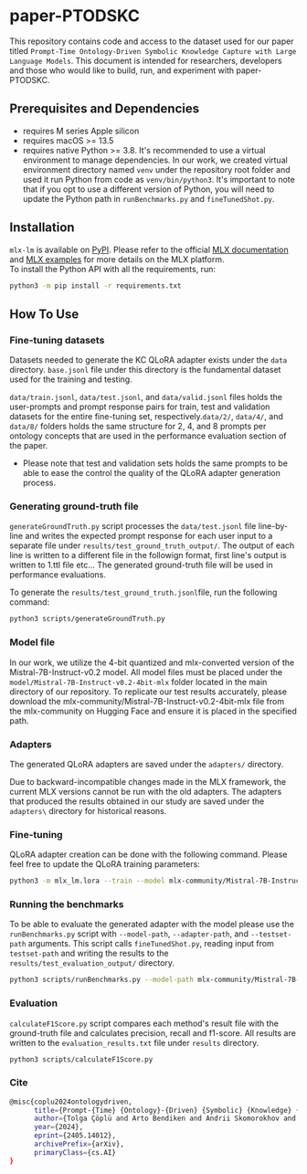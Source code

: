 # paper-PTODSKC
This repository contains code and access to the dataset used for our paper titled `Prompt-Time Ontology-Driven Symbolic Knowledge Capture with Large Language Models`. This document is intended for researchers, developers and those who would like to build, run, and experiment with paper-PTODSKC.

## Prerequisites and Dependencies

* requires M series Apple silicon 
* requires macOS >= 13.5
* requires native Python >= 3.8. It's recommended to use a virtual environment to manage dependencies.
In our work, we created virtual environment directory named `venv` under the repository root folder and used it run Python from code as `venv/bin/python3`.  It's important to note that if you opt to use a different version of Python, you will need to update the Python path in `runBenchmarks.py` and `fineTunedShot.py`.

## Installation

`mlx-lm` is available on [PyPI]. Please refer to the official [MLX documentation] and  [MLX examples] for more details on the MLX platform.  
To install the Python API with all the requirements, run:

```bash
python3 -m pip install -r requirements.txt
```

## How To Use

### Fine-tuning datasets
Datasets needed to generate the KC QLoRA adapter exists under the `data` directory. `base.jsonl` file under this directory is the fundamental dataset used for the training and testing. 

`data/train.jsonl`, `data/test.jsonl`, and `data/valid.jsonl` files holds the user-prompts and prompt response pairs for train, test and validation datasets for the entire fine-tuning set, respectively.`data/2/`, `data/4/`, and `data/8/` folders holds the same structure for 2, 4, and 8 prompts per ontology concepts that are used in the performance evaluation section of the paper.

* Please note that test and validation sets holds the same prompts to be able to ease the control the quality of the QLoRA adapter generation process. 

### Generating ground-truth file
`generateGroundTruth.py` script processes the `data/test.jsonl` file line-by-line and writes the expected prompt response for each user input to a separate file under `results/test_ground_truth_output/`. The output of each line is written to a different file in the followign format, first line's output is written to 1.ttl file etc... The generated ground-truth file will be used in performance evaluations.

To generate the `results/test_ground_truth.jsonl`file, run the following command:
```bash
python3 scripts/generateGroundTruth.py 
```

### Model file
In our work, we utilize the 4-bit quantized and mlx-converted version of the Mistral-7B-Instruct-v0.2 model. All model files must be placed under the `model/Mistral-7B-Instruct-v0.2-4bit-mlx` folder located in the main directory of our repository. To replicate our test results accurately, please download the mlx-community/Mistral-7B-Instruct-v0.2-4bit-mlx file from the mlx-community on Hugging Face and ensure it is placed in the specified path.

### Adapters
The generated QLoRA adapters are saved under the `adapters/` directory. 

Due to backward-incompatible changes made in the MLX framework, the current MLX versions cannot be run with the old adapters. The adapters that produced the results obtained in our study are saved under the `adapters\` directory for historical reasons.

### Fine-tuning
QLoRA adapter creation can be done with the following command. Please feel free to update the QLoRA training parameters:

```bash
python3 -m mlx_lm.lora --train --model mlx-community/Mistral-7B-Instruct-v0.2-4bit-mlx --iters 600 --data ./data --batch-size 4 --lora-layers 16 --adapter-path adapters/adapters_b4_l16_i612_ts8sample_mistral_I_v02_4b.npz
```

### Running the benchmarks
To be able to evaluate the generated adapter with the model please use the `runBenchmarks.py` script with `--model-path`, `--adapter-path`, and `--testset-path` arguments. This script calls `fineTunedShot.py`, reading input from `testset-path` and writing the results to the `results/test_evaluation_output/` directory.

```bash
python3 scripts/runBenchmarks.py --model-path mlx-community/Mistral-7B-Instruct-v0.2-4bit-mlx --adapter-path adapters/adapters_b4_l16_i612_ts8sample_mistral_I_v02_4b.npz --testset-path data/test.jsonl
```

### Evaluation
`calculateF1Score.py` script compares each method's result file with the ground-truth file and calculates precision, recall and f1-score. All results are written to the `evaluation_results.txt` file under `results` directory.
```bash
python3 scripts/calculateF1Score.py
```

[PyPI]: https://pypi.org/project/mlx-lm/
[MLX documentation]: https://ml-explore.github.io/mlx/build/html/install.html
[MLX examples]: https://github.com/ml-explore/mlx-examples
[mlx-community/Mistral-7B-Instruct-v0.2-4bit-mlx]: https://huggingface.co/mlx-community/Mistral-7B-Instruct-v0.2-4bit-mlx/tree/main

### Cite

```bash
@misc{coplu2024ontologydriven,
      title={Prompt-{Time} {Ontology}-{Driven} {Symbolic} {Knowledge} {Capture} with {Large} {Language} {Models}},
      author={Tolga Çöplü and Arto Bendiken and Andrii Skomorokhov and Eduard Bateiko and Stephen Cobb},
      year={2024},
      eprint={2405.14012},
      archivePrefix={arXiv},
      primaryClass={cs.AI}
}
```